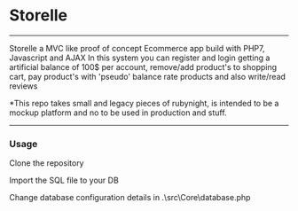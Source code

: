 # Storelle
---
Storelle a MVC like proof of concept Ecommerce app build with PHP7, Javascript and AJAX
In this system you can register and login getting a artificial balance of 100$ per account, remove/add product's to shopping cart, pay product's with 'pseudo' balance rate products and also write/read reviews

*This repo takes small and legacy pieces of rubynight, is intended to be a mockup platform and no to be used in production and stuff.

---

### Usage

Clone the repository

Import the SQL file to your DB

Change database configuration details in .\src\Core\database.php